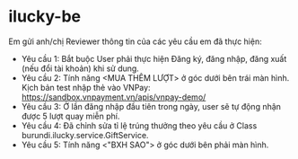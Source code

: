 # ilucky-be
Em gửi anh/chị Reviewer thông tin của các yêu cầu em đã thực hiện:
- Yêu cầu 1: Bắt buộc User phải thực hiện Đăng ký, đăng nhập, đăng xuất (nếu đổi tài khoản) khi sử dung.
- Yêu cầu 2: Tính năng <MUA THÊM LƯỢT> ở góc dưới bên trái màn hình.
  Kịch bản test nhập thẻ vào VNPay: https://sandbox.vnpayment.vn/apis/vnpay-demo/
- Yêu cầu 3: Ở lần đăng nhập đầu tiên trong ngày, user sẽ tự động nhận được 5 lượt quay miễn phí.
- Yêu cầu 4: Đã chỉnh sửa tỉ lệ trúng thưởng theo yêu cầu ở Class burundi.ilucky.service.GiftService.
- Yêu cầu 5: Tính năng <"BXH SAO"> ở góc dưới bên phải màn hình.
